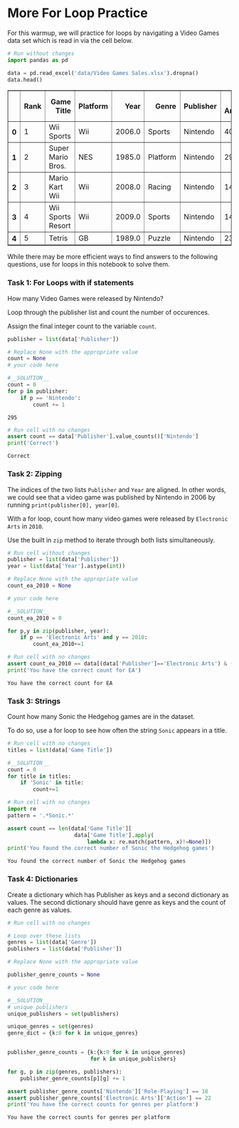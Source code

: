 
# More For Loop Practice

For this warmup, we will practice for loops by navigating a Video Games data set which is read in via the cell below.


```python
# Run without changes
import pandas as pd

data = pd.read_excel('data/Video Games Sales.xlsx').dropna()
data.head()
```




<div>
<style scoped>
    .dataframe tbody tr th:only-of-type {
        vertical-align: middle;
    }

    .dataframe tbody tr th {
        vertical-align: top;
    }

    .dataframe thead th {
        text-align: right;
    }
</style>
<table border="1" class="dataframe">
  <thead>
    <tr style="text-align: right;">
      <th></th>
      <th>Rank</th>
      <th>Game Title</th>
      <th>Platform</th>
      <th>Year</th>
      <th>Genre</th>
      <th>Publisher</th>
      <th>North America</th>
      <th>Europe</th>
      <th>Japan</th>
      <th>Rest of World</th>
      <th>Global</th>
      <th>Review</th>
    </tr>
  </thead>
  <tbody>
    <tr>
      <th>0</th>
      <td>1</td>
      <td>Wii Sports</td>
      <td>Wii</td>
      <td>2006.0</td>
      <td>Sports</td>
      <td>Nintendo</td>
      <td>40.43</td>
      <td>28.39</td>
      <td>3.77</td>
      <td>8.54</td>
      <td>81.12</td>
      <td>76.28</td>
    </tr>
    <tr>
      <th>1</th>
      <td>2</td>
      <td>Super Mario Bros.</td>
      <td>NES</td>
      <td>1985.0</td>
      <td>Platform</td>
      <td>Nintendo</td>
      <td>29.08</td>
      <td>3.58</td>
      <td>6.81</td>
      <td>0.77</td>
      <td>40.24</td>
      <td>91.00</td>
    </tr>
    <tr>
      <th>2</th>
      <td>3</td>
      <td>Mario Kart Wii</td>
      <td>Wii</td>
      <td>2008.0</td>
      <td>Racing</td>
      <td>Nintendo</td>
      <td>14.50</td>
      <td>12.22</td>
      <td>3.63</td>
      <td>3.21</td>
      <td>33.55</td>
      <td>82.07</td>
    </tr>
    <tr>
      <th>3</th>
      <td>4</td>
      <td>Wii Sports Resort</td>
      <td>Wii</td>
      <td>2009.0</td>
      <td>Sports</td>
      <td>Nintendo</td>
      <td>14.82</td>
      <td>10.51</td>
      <td>3.18</td>
      <td>3.01</td>
      <td>31.52</td>
      <td>82.65</td>
    </tr>
    <tr>
      <th>4</th>
      <td>5</td>
      <td>Tetris</td>
      <td>GB</td>
      <td>1989.0</td>
      <td>Puzzle</td>
      <td>Nintendo</td>
      <td>23.20</td>
      <td>2.26</td>
      <td>4.22</td>
      <td>0.58</td>
      <td>30.26</td>
      <td>88.00</td>
    </tr>
  </tbody>
</table>
</div>



While there may be more efficient ways to find answers to the following questions, use for loops in this notebook to solve them.

### Task 1: For Loops with if statements

How many Video Games were released by Nintendo?  

Loop through the publisher list and count the number of occurences.

Assign the final integer count to the variable `count`.



```python
publisher = list(data['Publisher'])

# Replace None with the appropriate value
count = None
# your code here
```


```python
#__SOLUTION__
count = 0
for p in publisher:
    if p == 'Nintendo':
        count += 1
```

    295



```python
# Run cell with no changes
assert count == data['Publisher'].value_counts()['Nintendo']
print('Correct')
```

    Correct


### Task 2: Zipping

The indices of the two lists `Publisher` and `Year` are aligned.  In other words, we could see that a video game was published by Nintendo in 2006 by running `print(publisher[0], year[0]`.

With a for loop, count how many video games were released by `Electronic Arts` in `2010`.

Use the built in `zip` method to iterate through both lists simultaneously.


```python
# Run cell without changes
publisher = list(data['Publisher'])
year = list(data['Year'].astype(int))
```


```python
# Replace None with the appropriate value
count_ea_2010 = None

# your code here
```


```python
#__SOLUTION__
count_ea_2010 = 0

for p,y in zip(publisher, year):
    if p == 'Electronic Arts' and y == 2010:
        count_ea_2010+=1
```


```python
# Run cell with no changes
assert count_ea_2010 == data[(data['Publisher']=='Electronic Arts') & (data['Year']==2010)].shape[0]
print('You have the correct count for EA')
```

    You have the correct count for EA


### Task 3: Strings
Count how many Sonic the Hedgehog games are in the dataset.

To do so, use a for loop to see how often the string `Sonic` appears in a title.


```python
# Run cell with no changes
titles = list(data['Game Title'])
```


```python
#__SOLUTION__
count = 0
for title in titles:
    if 'Sonic' in title:
        count+=1
```


```python
# Run cell with no changes
import re
pattern = '.*Sonic.*'

assert count == len(data['Game Title'][
                     data['Game Title'].apply(
                         lambda x: re.match(pattern, x)!=None)])
print('You found the correct number of Sonic the Hedgehog games')

```

    You found the correct number of Sonic the Hedgehog games


### Task 4: Dictionaries

Create a dictionary which has Publisher as keys and a second dictionary as values. The second dictionary should have genre as keys and the count of each genre as values.



```python
# Run cell with no changes

# Loop over these lists
genres = list(data['Genre'])
publishers = list(data['Publisher'])


```


```python
# Replace None with the appropriate value

publisher_genre_counts = None

# your code here

```


```python
#__SOLUTION__
# unique publishers
unique_publishers = set(publishers)

unique_genres = set(genres)
genre_dict = {k:0 for k in unique_genres}


publisher_genre_counts = {k:{k:0 for k in unique_genres}
                          for k in unique_publishers} 

for g, p in zip(genres, publishers):
    publisher_genre_counts[p][g] += 1
```


```python
assert publisher_genre_counts['Nintendo']['Role-Playing'] == 38
assert publisher_genre_counts['Electronic Arts']['Action'] == 22
print('You have the correct counts for genres per platform')
```

    You have the correct counts for genres per platform

